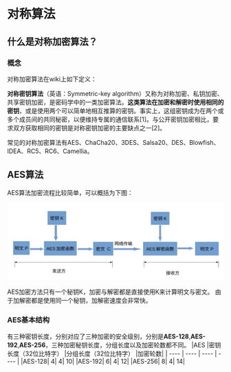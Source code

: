 # 对称算法

## 什么是对称加密算法？

### 概念

对称加密算法在wiki上如下定义：

**对称密钥算法**（英语：Symmetric-key algorithm）又称为对称加密、私钥加密、共享密钥加密，是密码学中的一类加密算法。**这类算法在加密和解密时使用相同的密钥**，或是使用两个可以简单地相互推算的密钥。事实上，这组密钥成为在两个或多个成员间的共同秘密，以便维持专属的通信联系[1]。与公开密钥加密相比，要求双方获取相同的密钥是对称密钥加密的主要缺点之一[2]。

常见的对称加密算法有AES、ChaCha20、3DES、Salsa20、DES、Blowfish、IDEA、RC5、RC6、Camellia。

## AES算法

AES算法加密流程比较简单，可以概括为下图：

![](https://github.com/dyyyyy-1/Alliance-Chain-Learning/blob/main/img/AES%E5%8A%A0%E5%AF%86%E7%AE%97%E6%B3%95.png?raw=true)

AES加密方法只有一个秘钥K，加密与解密都是直接使用K来计算明文与密文。
由于加解密都是使用同一个秘钥，加解密速度会非常快。

### AES基本结构
有三种密钥长度，分别对应了三种加密的安全级别，分别是**AES-128**,**AES-192**,**AES-256**，三种加密秘钥长度，分组长度以及加密轮数都不同。
|AES	  |密钥长度（32位比特字）	|分组长度（32位比特字）	|加密轮数|
| ---- | ---- | ---- | ---- |
|AES-128|      	4|	       4|       10|
|AES-192|     	6|	       4|	     12|
|AES-256|      	8|         	4|    	14|

